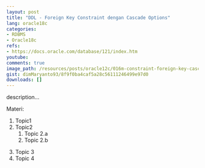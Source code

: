 ```yaml
---
layout: post
title: "DDL - Foreign Key Constraint dengan Cascade Options"
lang: oracle18c
categories:
- RDBMS
- Oracle18c
refs: 
- https://docs.oracle.com/database/121/index.htm
youtube: 
comments: true
image_path: /resources/posts/oracle12c/016m-constraint-foreign-key-cascade-options
gist: dimMaryanto93/8f9f0ba4caf5a28c56111246499e97d0
downloads: []
---
```



description...

Materi: 

1. Topic1
2. Topic2
    1. Topic 2.a
    2. Topic 2.b
<!--more-->
3. Topic 3
4. Topic 4